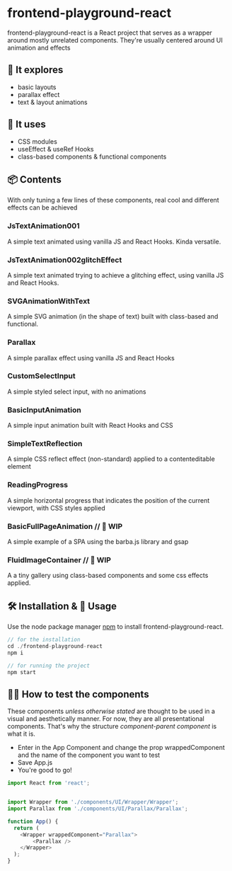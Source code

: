# frontend-playground-react

frontend-playground-react is a React project that serves as a wrapper around mostly unrelated components. They're usually centered around UI animation and effects



## 🔎 It explores
- basic layouts
- parallax effect
- text & layout animations



## 🧾 It uses
- CSS modules
- useEffect & useRef Hooks
- class-based components & functional components



## 📦 Contents

With only tuning a few lines of these components, real cool and different effects can be achieved

### JsTextAnimation001
A simple text animated using vanilla JS and React Hooks. Kinda versatile.

### JsTextAnimation002glitchEffect
A simple text animated trying to achieve a glitching effect, using vanilla JS and React Hooks.

### SVGAnimationWithText
A simple SVG animation (in the shape of text) built with class-based and functional.

### Parallax
A simple parallax effect using vanilla JS and React Hooks

### CustomSelectInput
A simple styled select input, with no animations

### BasicInputAnimation
A simple input animation built with React Hooks and CSS

### SimpleTextReflection
A simple CSS reflect effect (non-standard) applied to a contenteditable element

### ReadingProgress
A simple horizontal progress that indicates the position of the current viewport, with CSS styles applied

### BasicFullPageAnimation // 🚧 WIP
A simple example of a SPA using the barba.js library and gsap

### FluidImageContainer // 🚧 WIP
A a tiny gallery using class-based components and some css effects applied.


## 🛠 Installation & 🚀 Usage

Use the node package manager [npm](https://npmjs.com/) to install frontend-playground-react.

```javascript
// for the installation
cd ./frontend-playground-react
npm i

// for running the project
npm start
```



## 🙋‍♂️ How to test the components
These components *unless otherwise stated* are thought to be used in a visual and aesthetically manner. For now, they are all presentational components. That's why the structure *component-parent component* is what it is.

- Enter in the App Component and change the prop wrappedComponent and the name of the component you want to test
- Save App.js
- You're good to go!

```javascript
import React from 'react';


import Wrapper from './components/UI/Wrapper/Wrapper';
import Parallax from './components/UI/Parallax/Parallax';

function App() {
  return (
    <Wrapper wrappedComponent="Parallax">
        <Parallax />
    </Wrapper>
  );
}
```
